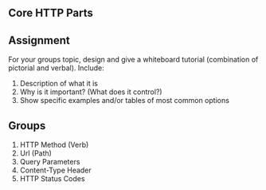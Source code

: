 ## Core HTTP Parts

## Assignment

For your groups topic, design and give a whiteboard tutorial (combination of pictorial and verbal). Include:

1. Description of what it is
1. Why is it important? (What does it control?)
1. Show specific examples and/or tables of most common options


## Groups

1. HTTP Method (Verb)
1. Url (Path)
1. Query Parameters
1. Content-Type Header
1. HTTP Status Codes
